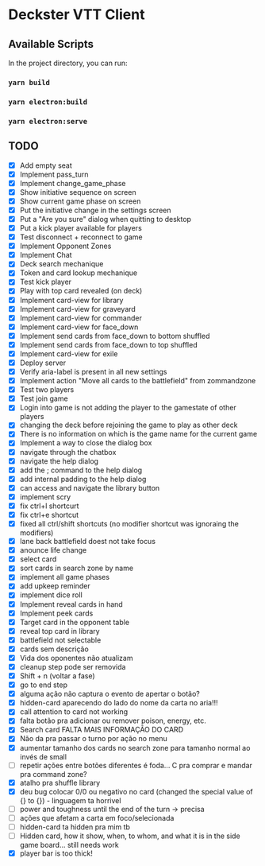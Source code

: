 # Deckster VTT Client

## Available Scripts

In the project directory, you can run:

### `yarn build`

### `yarn electron:build`

### `yarn electron:serve`


## TODO

- [x] Add empty seat
- [x] Implement pass_turn
- [x] Implement change_game_phase
- [x] Show initiative sequence on screen
- [x] Show current game phase on screen
- [x] Put the initiative change in the settings screen
- [x] Put a "Are you sure" dialog when quitting to desktop
- [x] Put a kick player available for players
- [x] Test disconnect + reconnect to game
- [x] Implement Opponent Zones
- [x] Implement Chat
- [x] Deck search mechanique
- [x] Token and card lookup mechanique
- [x] Test kick player
- [x] Play with top card revealed (on deck)
- [x] Implement card-view for library
- [x] Implement card-view for graveyard
- [x] Implement card-view for commander
- [x] Implement card-view for face_down 
- [x] Implement send cards from face_down to bottom shuffled
- [x] Implement send cards from face_down to top shuffled
- [x] Implement card-view for exile
- [x] Deploy server
- [x] Verify aria-label is present in all new settings
- [x] Implement action "Move all cards to the battlefield" from zommandzone
- [x] Test two players
- [x] Test join game
- [x] Login into game is not adding the player to the gamestate of other players
- [x] changing the deck before rejoining the game to play as other deck
- [x] There is no information on which is the game name for the current game
- [x] Implement a way to close the dialog box
- [x] navigate through the chatbox
- [x] navigate the help dialog
- [x] add the ; command to the help dialog
- [x] add internal padding to the help dialog
- [x] can access and navigate the library button
- [x] implement scry
- [x] fix ctrl+l shortcurt
- [x] fix ctrl+e shortcut
- [x] fixed all ctrl/shift shortcuts (no modifier shortcut was ignoraing the modifiers)
- [x] lane back battlefield doest not take focus
- [x] anounce life change
- [x] select card
- [x] sort cards in search zone by name
- [x] implement all game phases
- [x] add upkeep reminder
- [x] implement dice roll
- [x] Implement reveal cards in hand
- [x] Implement peek cards
- [x] Target card in the opponent table
- [x] reveal top card in library
- [x] battlefield not selectable
- [x] cards sem descrição
- [x] Vida dos oponentes não atualizam
- [x] cleanup step pode ser removida
- [x] Shift + n (voltar a fase)
- [x] go to end step
- [x] alguma ação não captura o evento de apertar o botão?
- [x] hidden-card aparecendo do lado do nome da carta no aria!!!
- [x] call attention to card not working
- [x] falta botão pra adicionar ou remover poison, energy, etc.
- [x] Search card FALTA MAIS INFORMAÇÃO DO CARD
- [x] Não da pra passar o turno por ação no menu
- [x] aumentar tamanho dos cards no search zone para tamanho normal ao invés de small
- [ ] repetir ações entre botões diferentes é foda... C pra comprar e mandar pra command zone?
- [x] atalho pra shuffle library
- [x] deu bug colocar 0/0 ou negativo no card (changed the special value of {} to {}) - linguagem ta horrivel
- [ ] power and toughness until the end of the turn -> precisa
- [ ] ações que afetam a carta em foco/selecionada
- [ ] hidden-card ta hidden pra mim tb
- [ ] Hidden card, how it show, when, to whom, and what it is in the side game board... still needs work
- [x] player bar is too thick! 
